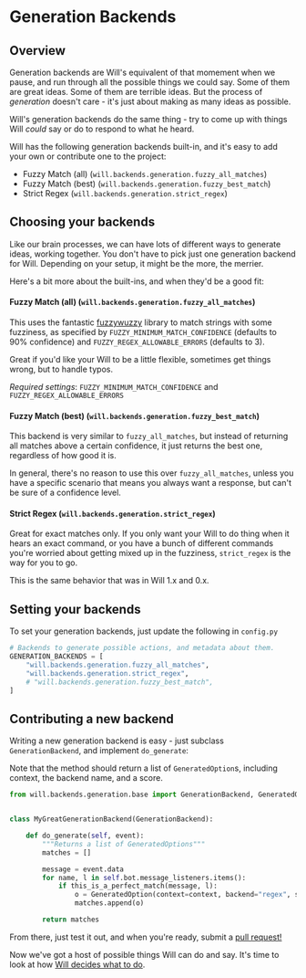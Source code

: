 # Generation Backends

## Overview
Generation backends are Will's equivalent of that momement when we pause, and run through all the possible things we could say.  Some of them are great ideas.  Some of them are terrible ideas.  But the process of _generation_ doesn't care - it's just about making as many ideas as possible.

Will's generation backends do the same thing - try to come up with things Will *could* say or do to respond to what he heard.

Will has the following generation backends built-in, and it's easy to add your own or contribute one to the project:

- Fuzzy Match (all) (`will.backends.generation.fuzzy_all_matches`)
- Fuzzy Match (best) (`will.backends.generation.fuzzy_best_match`)
- Strict Regex (`will.backends.generation.strict_regex`)


## Choosing your backends

Like our brain processes, we can have lots of different ways to generate ideas, working together.  You don't have to pick just one generation backend for Will.  Depending on your setup, it might be the more, the merrier.

Here's a bit more about the built-ins, and when they'd be a good fit:

#### Fuzzy Match (all) (`will.backends.generation.fuzzy_all_matches`)

This uses the fantastic [fuzzywuzzy](https://github.com/seatgeek/fuzzywuzzy) library to match strings with some fuzziness, as specified by `FUZZY_MINIMUM_MATCH_CONFIDENCE` (defaults to 90% confidence) and `FUZZY_REGEX_ALLOWABLE_ERRORS` (defaults to 3).

Great if you'd like your Will to be a little flexible, sometimes get things wrong, but to handle typos.

*Required settings*: `FUZZY_MINIMUM_MATCH_CONFIDENCE` and `FUZZY_REGEX_ALLOWABLE_ERRORS`

#### Fuzzy Match (best) (`will.backends.generation.fuzzy_best_match`)

This backend is very similar to `fuzzy_all_matches`, but instead of returning all matches above a certain confidence, it just returns the best one, regardless of how good it is.

In general, there's no reason to use this over `fuzzy_all_matches`, unless you have a specific scenario that means you always want a response, but can't be sure of a confidence level.

#### Strict Regex (`will.backends.generation.strict_regex`)

Great for exact matches only.  If you only want your Will to do thing when it hears an exact command, or you have a bunch of different commands you're worried about getting mixed up in the fuzziness, `strict_regex` is the way for you to go.

This is the same behavior that was in Will 1.x and 0.x.

## Setting your backends

To set your generation backends, just update the following in `config.py`

```python
# Backends to generate possible actions, and metadata about them.
GENERATION_BACKENDS = [
    "will.backends.generation.fuzzy_all_matches",
    "will.backends.generation.strict_regex",
    # "will.backends.generation.fuzzy_best_match",
]
```


## Contributing a new backend

Writing a new generation backend is easy - just subclass `GenerationBackend`, and implement `do_generate`:

Note that the method should return a list of `GeneratedOption`s, including context, the backend name, and a score.


```python
from will.backends.generation.base import GenerationBackend, GeneratedOption


class MyGreatGenerationBackend(GenerationBackend):

    def do_generate(self, event):
        """Returns a list of GeneratedOptions"""
        matches = []

        message = event.data
        for name, l in self.bot.message_listeners.items():
            if this_is_a_perfect_match(message, l):
                o = GeneratedOption(context=context, backend="regex", score=100)
                matches.append(o)

        return matches

```

From there, just test it out, and when you're ready, submit a [pull request!](https://github.com/skoczen/will/pulls)

Now we've got a host of possible things Will can do and say.  It's time to look at how [Will decides what to do](/backends/execution).